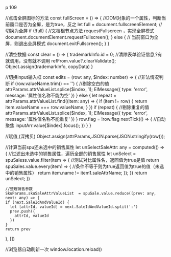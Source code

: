 p 109

//点击全屏图标的方法
const fullScreen = () => {
//DOM对象的一个属性，判断当前窗口是否为全屏，是为true，反之
let full = document.fullscreenElement;
//切换为全屏
if (!full) {
//文档根节点方法 requestFullscreen ，实现全屏模式
document.documentElement.requestFullscreen();
} else {
// 当前窗口为全屏，则退出全屏模式
document.exitFullscreen();
}
}

//清空数据
const clear = () => {
trademarkInfo.id = 0;
//清除表单验证信息,?有就调用，没有就不调用
refFrom.value?.clearValidate();
Object.assign(trademarkInfo, copyData)
}

//切换input输入框
const edits = (row: any, $index: number) => {
  //非法情况判断
  if (row.valueName.trim() == '') {
    //剔除空白的值
    attrParams.attrValueList.splice($index, 1);
ElMessage({
type: 'error',
message: '属性值名称不能为空'
})
} else {
let repeat = attrParams.attrValueList.find((item: any) => {
if (item != row) {
return item.valueName === row.valueName;
}
})
if (repeat) {
//剔除重复的值
attrParams.attrValueList.splice($index, 1);
      ElMessage({
        type: 'error',
        message: '属性值名称不能重复'
      })
    }
    row.flag = !row.flag
    nextTick(() => {
      //自动聚焦
      inputArr.value[$index].focus();
})
}
}

//赋值,(深拷贝)
Object.assign(attrParams,JSON.parse(JSON.stringify(row)));

//计算当前spu还未选中的销售属性
let unSelectSaleAttr: any = computed(() => {
//过滤出未选中的销售属性，遍历全部的销售属性
let unSelect = spuSaless.value.filter(item => {
//测试对比属性名，返回值为true是值
return spuSales.value.every(item1 => {
//条件不等于则为true返回值为true的值（未选中的销售属性）
return item.name != item1.saleAttrName;
});
})
return unSelect;
})

    //整理销售参数
    SkuParams.skuSaleAttrValueList  = spuSale.value.reduce((prev: any, next: any) => {
    if (next.SaleIdAndValueId) {
      let [attrId, valueId] = next.SaleIdAndValueId.split(':')
      prev.push({
        attrId, valueId
      })
    }
    return prev

}, [])

//浏览器自动刷新一次
window.location.reload()
